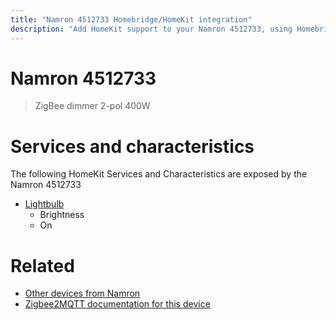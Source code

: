 ```yaml
---
title: "Namron 4512733 Homebridge/HomeKit integration"
description: "Add HomeKit support to your Namron 4512733, using Homebridge, Zigbee2MQTT and homebridge-z2m."
---
```

<!---
This file has been GENERATED using src/docgen/docgen.ts
DO NOT EDIT THIS FILE MANUALLY!
-->
# Namron 4512733
> ZigBee dimmer 2-pol 400W


# Services and characteristics
The following HomeKit Services and Characteristics are exposed by
the Namron 4512733

* [Lightbulb](../../light.md)
  * Brightness
  * On


# Related
* [Other devices from Namron](../index.md#namron)
* [Zigbee2MQTT documentation for this device](https://www.zigbee2mqtt.io/devices/4512733.html)